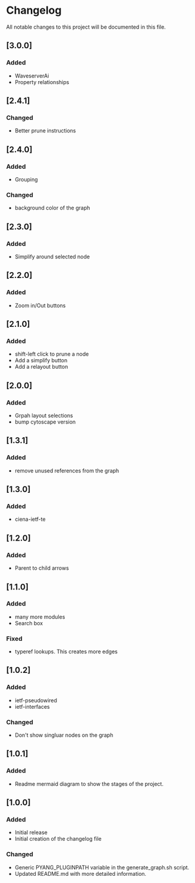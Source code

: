 # Changelog

All notable changes to this project will be documented in this file.

## [3.0.0]
### Added
- WaveserverAi
- Property relationships

## [2.4.1]
### Changed
- Better prune instructions

## [2.4.0]
### Added
- Grouping
### Changed
- background color of the graph

## [2.3.0]
### Added
- Simplify around selected node

## [2.2.0]
### Added
- Zoom in/Out buttons

## [2.1.0]
### Added
- shift-left click to prune a node
- Add a simplify button
- Add a relayout button

## [2.0.0]
### Added
- Grpah layout selections
- bump cytoscape version

## [1.3.1]
### Added
- remove unused references from the graph

## [1.3.0]
### Added
- ciena-ietf-te

## [1.2.0]
### Added
- Parent to child arrows

## [1.1.0]
### Added
- many more modules
- Search box
### Fixed
- typeref lookups. This creates more edges

## [1.0.2]
### Added
- ietf-pseudowired
- ietf-interfaces
### Changed
- Don't show singluar nodes on the graph

## [1.0.1]
### Added
- Readme mermaid diagram to show the stages of the project.

## [1.0.0]
### Added
- Initial release
- Initial creation of the changelog file
### Changed
- Generic PYANG_PLUGINPATH variable in the generate_graph.sh script.
- Updated README.md with more detailed information.
